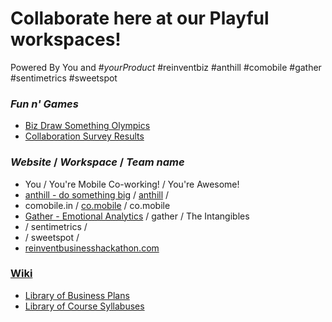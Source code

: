 # Collaborate here at our Playful workspaces!
 Powered By You and #*yourProduct*
 #reinventbiz #anthill #comobile #gather #sentimetrics #sweetspot

### *Fun n' Games*
* [Biz Draw Something Olympics](https://github.com/comobile/reinventbiz/blob/master/co.mobile/BizDrawSomethingOlympics.jpg)
* [Collaboration Survey Results](https://github.com/comobile/reinventbiz/blob/master/Collaboration_Survey_Results.png)

### *Website* / *Workspace* / *Team name*
* You / You're Mobile Co-working! / You're Awesome!
* [anthill - do something big](http://getanthill.com) / [anthill](https://github.com/defsan/anthill) /
* comobile.in / [co.mobile](https://github.com/comobile/reinventbiz/tree/master/co.mobile) / co.mobile
* [Gather - Emotional Analytics](http://dribbble.com/shots/598371-Gather-Emotional-Analytics) / gather / The Intangibles
* / sentimetrics /
* / sweetspot /
* [reinventbusinesshackathon.com](http://reinventbusinesshackathon.com)

### [Wiki](https://github.com/comobile/reinventbiz/wiki)
* [Library of Business Plans](https://github.com/comobile/reinventbiz/wiki/Library-of-Business-Plans)
* [Library of Course Syllabuses](https://github.com/comobile/reinventbiz/wiki/Library-of-Course-Syllabuses)